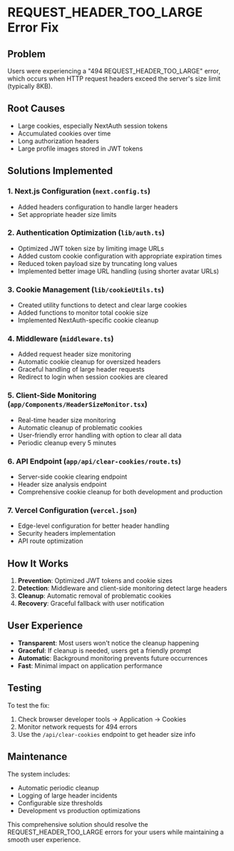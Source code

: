 # REQUEST_HEADER_TOO_LARGE Error Fix

## Problem

Users were experiencing a "494 REQUEST_HEADER_TOO_LARGE" error, which occurs when HTTP request headers exceed the server's size limit (typically 8KB).

## Root Causes

- Large cookies, especially NextAuth session tokens
- Accumulated cookies over time
- Long authorization headers
- Large profile images stored in JWT tokens

## Solutions Implemented

### 1. **Next.js Configuration** (`next.config.ts`)

- Added headers configuration to handle larger headers
- Set appropriate header size limits

### 2. **Authentication Optimization** (`lib/auth.ts`)

- Optimized JWT token size by limiting image URLs
- Added custom cookie configuration with appropriate expiration times
- Reduced token payload size by truncating long values
- Implemented better image URL handling (using shorter avatar URLs)

### 3. **Cookie Management** (`lib/cookieUtils.ts`)

- Created utility functions to detect and clear large cookies
- Added functions to monitor total cookie size
- Implemented NextAuth-specific cookie cleanup

### 4. **Middleware** (`middleware.ts`)

- Added request header size monitoring
- Automatic cookie cleanup for oversized headers
- Graceful handling of large header requests
- Redirect to login when session cookies are cleared

### 5. **Client-Side Monitoring** (`app/Components/HeaderSizeMonitor.tsx`)

- Real-time header size monitoring
- Automatic cleanup of problematic cookies
- User-friendly error handling with option to clear all data
- Periodic cleanup every 5 minutes

### 6. **API Endpoint** (`app/api/clear-cookies/route.ts`)

- Server-side cookie clearing endpoint
- Header size analysis endpoint
- Comprehensive cookie cleanup for both development and production

### 7. **Vercel Configuration** (`vercel.json`)

- Edge-level configuration for better header handling
- Security headers implementation
- API route optimization

## How It Works

1. **Prevention**: Optimized JWT tokens and cookie sizes
2. **Detection**: Middleware and client-side monitoring detect large headers
3. **Cleanup**: Automatic removal of problematic cookies
4. **Recovery**: Graceful fallback with user notification

## User Experience

- **Transparent**: Most users won't notice the cleanup happening
- **Graceful**: If cleanup is needed, users get a friendly prompt
- **Automatic**: Background monitoring prevents future occurrences
- **Fast**: Minimal impact on application performance

## Testing

To test the fix:

1. Check browser developer tools → Application → Cookies
2. Monitor network requests for 494 errors
3. Use the `/api/clear-cookies` endpoint to get header size info

## Maintenance

The system includes:

- Automatic periodic cleanup
- Logging of large header incidents
- Configurable size thresholds
- Development vs production optimizations

This comprehensive solution should resolve the REQUEST_HEADER_TOO_LARGE errors for your users while maintaining a smooth user experience.
